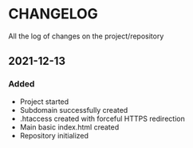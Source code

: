 # CHANGELOG #
All the log of changes on the project/repository

## 2021-12-13

### Added
- Project started
- Subdomain successfully created
- .htaccess created with forceful HTTPS redirection
- Main basic index.html created
- Repository initialized